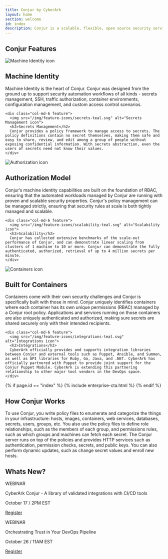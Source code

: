 ```yaml
---
title: Conjur by CyberArk
layout: home
section: welcome
id: index
description: Conjur is a scalable, flexible, open source security service that stores secrets, provides machine identity based authorization, and more.
---
```


<div class="container">
  <h2 class="section-title">Conjur Features</h2>

<div class="feature-wrap">

  <div class="row">
    <div class="col-md-6 feature">
      <img src="/img/feature-icons/machine-identity-teal.svg" alt="Machine Identity icon">
      <h2>Machine Identity</h2>
      Machine Identity is the heart of Conjur. Conjur was designed from the ground up to support security automation workflows of all kinds - secrets management, SSH, traffic authorization, container environments, configuration management, and custom access control scenarios.
    </div>

    <div class="col-md-6 feature">
      <img src="/img/feature-icons/secrets-teal.svg" alt="Secrets Management icon">
      <h2>Secrets Management</h2>
      Conjur provides a policy framework to manage access to secrets. The policy definitions contain no secret themselves, making them safe and easy to share, review, and edit among a group of people without exposing confidential information. With secrets abstraction, even the users of secrets need not know their values.
    </div>

  </div> <!-- /.row -->

  <div class="row">
    <div class="col-md-6 feature">
      <img src="/img/feature-icons/authorization-teal.svg" alt="Authorization icon">
      <h2>Authorization Model</h2>
      Conjur’s machine identity capabilities are built on the foundation of RBAC, ensuring that the automated workloads managed by Conjur are running with proven and scalable security properties. Conjur's policy management can be managed strictly, ensuring that security rules at scale is both tightly managed and scalable.
    </div>

    <div class="col-md-6 feature">
      <img src="/img/feature-icons/scalability-teal.svg" alt="Scalability icon">
      <h2>Scalability</h2>
      Conjur has collected extensive benchmarks of the scale-out performance of Conjur, and can demonstrate linear scaling from clusters of 1 machine to 10 or more. Conjur can demonstrate the fully authenticated, authorized, retrieval of up to 4 million secrets per minute.
    </div>
  </div> <!-- /.row -->

  <div class="row">
    <div class="col-md-6 feature">
      <img src="/img/feature-icons/container-teal.svg" alt="Containers icon">
      <h2>Built for Containers</h2>
      Containers come with their own security challenges and Conjur is specifically built with those in mind. Conjur uniquely identifies containers where each container has its own unique permissions (RBAC) managed by a Conjur root policy. Applications and services running on those containers are also uniquely authenticated and authorized, making sure secrets are shared securely only with their intended recipients.
    </div>

    <div class="col-md-6 feature">
      <img src="/img/feature-icons/integrations-teal.svg" alt="Integrations icon">
      <h2>Integrations</h2>
      CyberArk officially provides and supports integration libraries between Conjur and external tools such as Puppet, Ansible, and Summon, as well as API libraries for Ruby, Go, Java, and .NET. CyberArk has officially partnered with Puppet to provide joint support for the Conjur Puppet Module. CyberArk is extending this partnering relationship to other major tool vendors in the DevOps space.
    </div>
  </div><!-- /.row -->
  </div><!-- /.container -->
</div><!-- /.feature-wrap -->


{% if page.id == "index" %}
  {% include enterprise-cta.html %}
{% endif %}

<div class="container">

  <h2 class="section-title">How Conjur Works</h2>
  <p>To use Conjur, you write policy files to enumerate and categorize the things in your infrastructure: hosts, images, containers, web services, databases, secrets, users, groups, etc. You also use the policy files to define role relationships, such as the members of each group, and permissions rules, such as which groups and machines can fetch each secret. The Conjur server runs on top of the policies and provides HTTP services such as authentication, permission checks, secrets, and public keys. You can also perform dynamic updates, such as change secret values and enroll new hosts.</p>

  <h2 class="section-title">Whats New?</h2>

  <div class="row">
    <div class="col-md-6">
      <div class="cta-box-webinar">
        <p class="header">WEBINAR</p>
        <p class="description">CyberArk Conjur - A library of validated integrations with CI/CD tools</p>
        <p class="date">October 17 / 2PM EST</p>
        <div class="link">
          <a href="https://www.cyberark.com/resource/explore-cyberarks-weekly-technical-webcast-series/" class="conjur-webinar-btn" target="_blank">Register</a>
        </div>
      </div>
    </div>
    <div class="col-md-6">
      <div class="cta-box-webinar">
        <p class="header">WEBINAR</p>
        <p class="description">Orchestrating Trust in Your DevOps Pipeline</p>
        <p class="date">October 26 / 11AM EST</p>
        <div class="link">
          <a href="https://pages.cloudbees.com/orchestratingtrust-devops-pipeline-webinar-registration" class="conjur-webinar-btn" target="_blank">Register</a>
        </div>
      </div>
    </div>

  </div>

</div>
